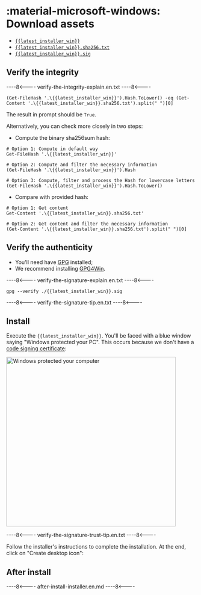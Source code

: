 # :material-microsoft-windows: Download assets
 
* [`{{latest_installer_win}}`](https://github.com/selfcustody/krux-installer/releases/download/{{latest_installer}}/{{latest_installer_win}})
* [`{{latest_installer_win}}.sha256.txt`](https://github.com/selfcustody/krux-installer/releases/download/{{latest_installer}}/{{latest_installer_win}}.sha256.txt)
* [`{{latest_installer_win}}.sig`](https://github.com/selfcustody/krux-installer/releases/download/{{latest_installer}}/{{latest_installer_win}}.sig)

## Verify the integrity

----8<----
verify-the-integrity-explain.en.txt
----8<----

```pwsh
(Get-FileHash '.\{{latest_installer_win}}').Hash.ToLower() -eq (Get-Content '.\{{latest_installer_win}}.sha256.txt').split(" ")[0]
```

The result in prompt should be `True`.

Alternatively, you can check more closely in two steps:

* Compute the binary sha256sum hash:

```pwsh
# Option 1: Compute in default way
Get-FileHash '.\{{latest_installer_win}}'

# Option 2: Compute and filter the necessary information
(Get-FileHash '.\{{latest_installer_win}}').Hash

# Option 3: Compute, filter and process the Hash for lowercase letters
(Get-FileHash '.\{{latest_installer_win}}').Hash.ToLower()
```

* Compare with provided hash:

```pwsh
# Option 1: Get content 
Get-Content '.\{{latest_installer_win}}.sha256.txt'

# Option 2: Get content and filter the necessary information
(Get-Content '.\{{latest_installer_win}}.sha256.txt').split(" ")[0]
```

## Verify the authenticity
    
* You'll need have [GPG](https://gnupg.org/) installed;
* We recommend installing [GPG4Win](https://www.gpg4win.org/).

----8<----
verify-the-signature-explain.en.txt
----8<----
 
```pwsh
gpg --verify ./{{latest_installer_win}}.sig
```

----8<----
verify-the-signature-tip.en.txt
----8<----

## Install

Execute the `{{latest_installer_win}}`. You'll be faced with a blue window saying
"Windows protected your PC". This occurs because we don't have a
[code signing certificate](https://signmycode.com/resources/how-to-sign-an-exe-or-windows-application):

<img width="450" src="/krux/img/krux-installer/windows_warn0.jpg" alt="Windows protected your computer" />

----8<----
verify-the-signature-trust-tip.en.txt
----8<----

Follow the installer's instructions to complete the installation. At the end, click on 
"Create desktop icon":

## After install

----8<----
after-install-installer.en.md
----8<----
